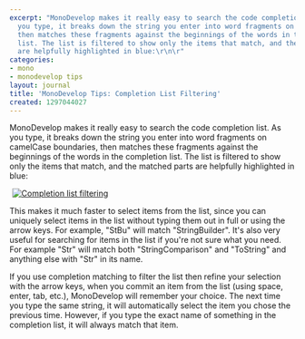 ```yaml
---
excerpt: "MonoDevelop makes it really easy to search the code completion list. As
  you type, it breaks down the string you enter into word fragments on camelCase boundaries,
  then matches these fragments against the beginnings of the words in the completion
  list. The list is filtered to show only the items that match, and the matched parts
  are helpfully highlighted in blue:\r\n\r"
categories:
- mono
- monodevelop tips
layout: journal
title: 'MonoDevelop Tips: Completion List Filtering'
created: 1297044027
---
```

MonoDevelop makes it really easy to search the code completion list. As you type, it breaks down the string you enter into word fragments on camelCase boundaries, then matches these fragments against the beginnings of the words in the completion list. The list is filtered to show only the items that match, and the matched parts are helpfully highlighted in blue:

<a href="http://mjhutchinson.com/files/images/md-tips/completion-matching.png" rel="lightbox[md_tips_import_type]" title="Completion list filtering"><img src="http://mjhutchinson.com/files/images/md-tips/completion-matching.png" alt="Completion list filtering" style="max-width:98%; display:block;margin-left:auto;margin-right:auto;" /></a>

This makes it much faster to select items from the list, since you can uniquely select items in the list without typing them out in full or using the arrow keys. For example, "StBu" will match "StringBuilder". It's also very useful for searching for items in the list if you're not sure what you need. For example "Str" will match both "StringComparison" and "ToString" and anything else with "Str" in its name.

If you use completion matching to filter the list then refine your selection with the arrow keys, when you commit an item from the list (using space, enter, tab, etc.), MonoDevelop will remember your choice. The next time you type the same string, it will automatically select the item you chose the previous time. However, if you type the exact name of something in the completion list, it will always match that item.
